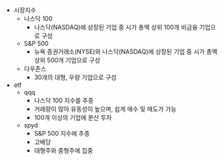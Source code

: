 - 시장지수
	- 나스닥 100
		- 나스닥(NASDAQ)에 상장된 기업 중 시가 총액 상위 100개 비금융 기업으로 구성
	- S&P 500
		- 뉴욕 증권거래소(NYSE)와 나스닥(NASDAQ)에 상장된 기업 중 시가 총액 상위 500개 기업으로 구성
	- 다우존스
		- 30개의 대형, 우량 기업으로 구성
- etf
	- qqq
		- 나스닥 100 지수를 추종
		- 거래량이 많아 유동성이 높으며, 쉽게 매수 및 매도가 가능
		- 100개 이상의 기업에 분산 투자
	- spyd
		- S&P 500 지수에 추종
		- 고배당
		- 대형주와 중형주에 집중